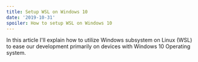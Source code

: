 ```yaml
---
title: Setup WSL on Windows 10
date: '2019-10-31'
spoiler: How to setup WSL on Windows 10 
---
```


In this article I'll explain how to utilize Windows subsystem on Linux (WSL) to ease our development primarily on devices with Windows 10 Operating system.
